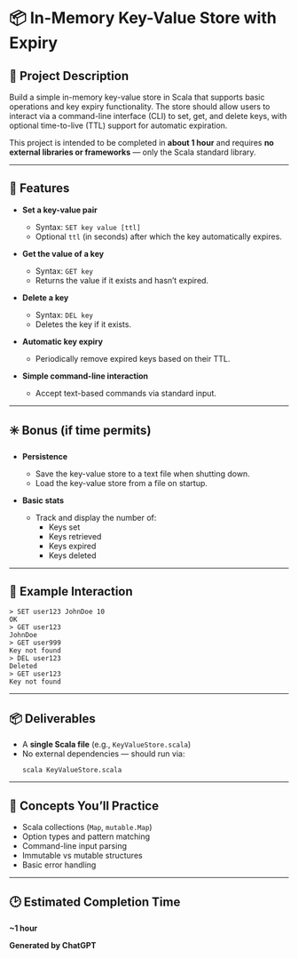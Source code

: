 # 📦 In-Memory Key-Value Store with Expiry

## 📝 Project Description

Build a simple in-memory key-value store in Scala that supports basic operations and key expiry functionality. The store should allow users to interact via a command-line interface (CLI) to set, get, and delete keys, with optional time-to-live (TTL) support for automatic expiration.

This project is intended to be completed in **about 1 hour** and requires **no external libraries or frameworks** — only the Scala standard library.

---

## 🎯 Features

- **Set a key-value pair**
    - Syntax: `SET key value [ttl]`
    - Optional `ttl` (in seconds) after which the key automatically expires.

- **Get the value of a key**
    - Syntax: `GET key`
    - Returns the value if it exists and hasn’t expired.

- **Delete a key**
    - Syntax: `DEL key`
    - Deletes the key if it exists.

- **Automatic key expiry**
    - Periodically remove expired keys based on their TTL.

- **Simple command-line interaction**
    - Accept text-based commands via standard input.

---

## ✳️ Bonus (if time permits)

- **Persistence**
    - Save the key-value store to a text file when shutting down.
    - Load the key-value store from a file on startup.

- **Basic stats**
    - Track and display the number of:
        - Keys set
        - Keys retrieved
        - Keys expired
        - Keys deleted

---

## 📑 Example Interaction

```
> SET user123 JohnDoe 10
OK
> GET user123
JohnDoe
> GET user999
Key not found
> DEL user123
Deleted
> GET user123
Key not found
```

---

## 📦 Deliverables

- A **single Scala file** (e.g., `KeyValueStore.scala`)
- No external dependencies — should run via:
  ```
  scala KeyValueStore.scala
  ```

---

## 📌 Concepts You’ll Practice

- Scala collections (`Map`, `mutable.Map`)
- Option types and pattern matching
- Command-line input parsing
- Immutable vs mutable structures
- Basic error handling

---

## 🕑 Estimated Completion Time

**~1 hour**


**Generated by ChatGPT**
